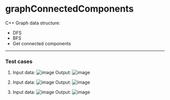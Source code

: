# graphConnectedComponents

C++ Graph data structure:
- DFS
- BFS
- Get connected components

---

### Test cases

1. Input data: ![image](https://github.com/Funya1337/graphConnectedComponents/assets/31476295/ca888025-266a-42b4-9ac0-9c41ff4adc4c)
Output: ![image](https://github.com/Funya1337/graphConnectedComponents/assets/31476295/a4985204-b0a0-438e-8fec-92086276825d)

2. Input data: ![image](https://github.com/Funya1337/graphConnectedComponents/assets/31476295/f15eddc0-e53a-4a0e-a633-0b1b205caa0e)
Output: ![image](https://github.com/Funya1337/graphConnectedComponents/assets/31476295/686c844b-4925-4cbd-a068-718bdd63564c)

3. Input data: ![image](https://github.com/Funya1337/graphConnectedComponents/assets/31476295/3158966a-faae-42f3-892c-ed171158f04e)
Output: ![image](https://github.com/Funya1337/graphConnectedComponents/assets/31476295/f0df0469-888b-429d-86d9-d43922171a5a)

